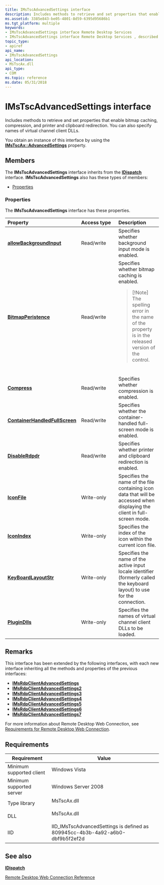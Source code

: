 ```yaml
---
title: IMsTscAdvancedSettings interface
description: Includes methods to retrieve and set properties that enable bitmap caching, compression, and printer and clipboard redirection.
ms.assetid: 3385e843-be05-4801-8d59-6395d95686b1
ms.tgt_platform: multiple
keywords:
- IMsTscAdvancedSettings interface Remote Desktop Services
- IMsTscAdvancedSettings interface Remote Desktop Services , described
topic_type:
- apiref
api_name:
- IMsTscAdvancedSettings
api_location:
- MsTscAx.dll
api_type:
- COM
ms.topic: reference
ms.date: 05/31/2018
---
```


# IMsTscAdvancedSettings interface

Includes methods to retrieve and set properties that enable bitmap caching, compression, and printer and clipboard redirection. You can also specify names of virtual channel client DLLs.

You obtain an instance of this interface by using the [**IMsTscAx::AdvancedSettings**](imstscax-advancedsettings.md) property.

## Members

The **IMsTscAdvancedSettings** interface inherits from the [**IDispatch**](/windows/win32/api/oaidl/nn-oaidl-idispatch) interface. **IMsTscAdvancedSettings** also has these types of members:

-   [Properties](#properties)

### Properties

The **IMsTscAdvancedSettings** interface has these properties.



<table>
<colgroup>
<col style="width: 33%" />
<col style="width: 33%" />
<col style="width: 33%" />
</colgroup>
<thead>
<tr class="header">
<th style="text-align: left;">Property</th>
<th style="text-align: left;">Access type</th>
<th style="text-align: left;">Description</th>
</tr>
</thead>
<tbody>
<tr class="odd">
<td style="text-align: left;"><a href="imstscadvancedsettings-allowbackgroundinput.md"><strong>allowBackgroundInput</strong></a><br/></td>
<td style="text-align: left;">Read/write<br/></td>
<td style="text-align: left;">Specifies whether background input mode is enabled.<br/></td>
</tr>
<tr class="even">
<td style="text-align: left;"><a href="imstscadvancedsettings-bitmapperistence.md"><strong>BitmapPeristence</strong></a><br/></td>
<td style="text-align: left;">Read/write<br/></td>
<td style="text-align: left;">Specifies whether bitmap caching is enabled.<br/>
<blockquote>
[!Note]<br />
The spelling error in the name of the property is in the released version of the control.
</blockquote>
<br/></td>
</tr>
<tr class="odd">
<td style="text-align: left;"><a href="imstscadvancedsettings-compress.md"><strong>Compress</strong></a><br/></td>
<td style="text-align: left;">Read/write<br/></td>
<td style="text-align: left;">Specifies whether compression is enabled.<br/></td>
</tr>
<tr class="even">
<td style="text-align: left;"><a href="imstscadvancedsettings-containerhandledfullscreen.md"><strong>ContainerHandledFullScreen</strong></a><br/></td>
<td style="text-align: left;">Read/write<br/></td>
<td style="text-align: left;">Specifies whether the container-handled full-screen mode is enabled.<br/></td>
</tr>
<tr class="odd">
<td style="text-align: left;"><a href="imstscadvancedsettings-disablerdpdr.md"><strong>DisableRdpdr</strong></a><br/></td>
<td style="text-align: left;">Read/write<br/></td>
<td style="text-align: left;">Specifies whether printer and clipboard redirection is enabled.<br/></td>
</tr>
<tr class="even">
<td style="text-align: left;"><a href="imstscadvancedsettings-iconfile.md"><strong>IconFile</strong></a><br/></td>
<td style="text-align: left;">Write-only<br/></td>
<td style="text-align: left;">Specifies the name of the file containing icon data that will be accessed when displaying the client in full-screen mode.<br/></td>
</tr>
<tr class="odd">
<td style="text-align: left;"><a href="imstscadvancedsettings-iconindex.md"><strong>IconIndex</strong></a><br/></td>
<td style="text-align: left;">Write-only<br/></td>
<td style="text-align: left;">Specifies the index of the icon within the current icon file.<br/></td>
</tr>
<tr class="even">
<td style="text-align: left;"><a href="imstscadvancedsettings-keyboardlayoutstr.md"><strong>KeyBoardLayoutStr</strong></a><br/></td>
<td style="text-align: left;">Write-only<br/></td>
<td style="text-align: left;">Specifies the name of the active input locale identifier (formerly called the keyboard layout) to use for the connection.<br/></td>
</tr>
<tr class="odd">
<td style="text-align: left;"><a href="imstscadvancedsettings-plugindlls.md"><strong>PluginDlls</strong></a><br/></td>
<td style="text-align: left;">Write-only<br/></td>
<td style="text-align: left;">Specifies the names of virtual channel client DLLs to be loaded.<br/></td>
</tr>
</tbody>
</table>



 

## Remarks

This interface has been extended by the following interfaces, with each new interface inheriting all the methods and properties of the previous interfaces:

-   [**IMsRdpClientAdvancedSettings**](imsrdpclientadvancedsettings-interface.md)
-   [**IMsRdpClientAdvancedSettings2**](imsrdpclientadvancedsettings2.md)
-   [**IMsRdpClientAdvancedSettings3**](imsrdpclientadvancedsettings3.md)
-   [**IMsRdpClientAdvancedSettings4**](imsrdpclientadvancedsettings4.md)
-   [**IMsRdpClientAdvancedSettings5**](imsrdpclientadvancedsettings5.md)
-   [**IMsRdpClientAdvancedSettings6**](imsrdpclientadvancedsettings6.md)
-   [**IMsRdpClientAdvancedSettings7**](imsrdpclientadvancedsettings7.md)

For more information about Remote Desktop Web Connection, see [Requirements for Remote Desktop Web Connection](requirements-for-remote-desktop-web-connection.md).

## Requirements



| Requirement | Value |
|-------------------------------------|-------------------------------------------------------------------------------------------|
| Minimum supported client<br/> | Windows Vista<br/>                                                                  |
| Minimum supported server<br/> | Windows Server 2008<br/>                                                            |
| Type library<br/>             | <dl> <dt>MsTscAx.dll</dt> </dl>    |
| DLL<br/>                      | <dl> <dt>MsTscAx.dll</dt> </dl>    |
| IID<br/>                      | IID\_IMsTscAdvancedSettings is defined as 809945cc-4b3b-4a92-a6b0-dbf9b5f2ef2d<br/> |



## See also

<dl> <dt>

[**IDispatch**](/windows/win32/api/oaidl/nn-oaidl-idispatch)
</dt> <dt>

[Remote Desktop Web Connection Reference](remote-desktop-web-connection-reference.md)
</dt> </dl>

 

